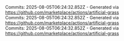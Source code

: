 Commits: 2025-08-05T06:24:32.852Z - Generated via https://github.com/marketplace/actions/artificial-grass
<br>
Commits: 2025-08-05T06:24:32.852Z - Generated via https://github.com/marketplace/actions/artificial-grass
<br>
Commits: 2025-08-05T06:24:32.852Z - Generated via https://github.com/marketplace/actions/artificial-grass
<br>
